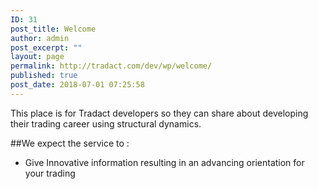 ```yaml
---
ID: 31
post_title: Welcome
author: admin
post_excerpt: ""
layout: page
permalink: http://tradact.com/dev/wp/welcome/
published: true
post_date: 2018-07-01 07:25:58
---
```

This place is for Tradact developers so they can share about developing their trading career using structural dynamics.

##We expect the service to  :
* Give Innovative information resulting in an advancing orientation for your trading
